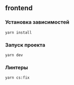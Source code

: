 ## frontend

### Установка зависимостей

```
yarn install
```

### Запуск проекта

```
yarn dev
```

### Линтеры

```
yarn cs:fix
```
